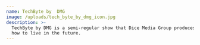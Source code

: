 ```yaml
---
name: TechByte by  DMG
image: /uploads/tech_byte_by_dmg_icon.jpg
description: >-
  TechByte by DMG is a semi-regular show that Dice Media Group produces.  Learn
  how to live in the future.
---
```


